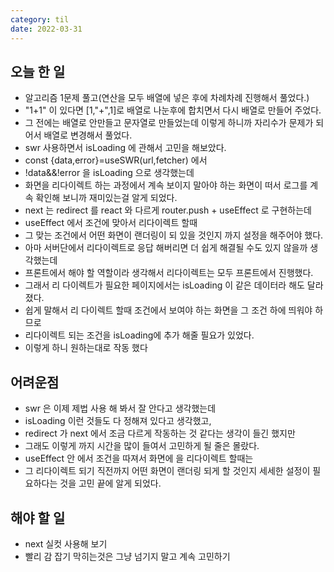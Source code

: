 ```yaml
---
category: til
date: 2022-03-31
---
```


## 오늘 한 일

- 알고리즘 1문제 풀고(연산을 모두 배열에 넣은 후에 차례차례 진행해서 풀었다.)
- "1+1" 이 있다면 [1,"+",1]로 배열로 나눈후에 합치면서 다시 배열로 만들어 주었다.
- 그 전에는 배열로 안만들고 문자열로 만들었는데 이렇게 하니까 자리수가 문제가 되어서 배열로 변경해서 풀었다.
- swr 사용하면서 isLoading 에 관해서 고민을 해보았다.
- const {data,error}=useSWR(url,fetcher) 에서
- !data&&!error 을 isLoading 으로 생각했는데
- 화면을 리다이렉트 하는 과정에서 계속 보이지 말아야 하는 화면이 떠서 로그를 계속 확인해 보니까 재미있는걸 알게 되었다.
- next 는 redirect 를 react 와 다르게 router.push + useEffect 로 구현하는데
- useEffect 에서 조건에 맞아서 리다이렉트 할때
- 그 맞는 조건에서 어떤 화면이 랜더링이 되 있을 것인지 까지 설정을 해주어야 했다.
- 아마 서버단에서 리다이렉트로 응답 해버리면 더 쉽게 해결될 수도 있지 않을까 생각했는데
- 프론트에서 해야 할 역할이라 생각해서 리다이렉트는 모두 프론트에서 진행했다.
- 그래서 리 다이렉트가 필요한 페이지에서는 isLoading 이 같은 데이터라 해도 달라 졌다.
- 쉽게 말해서 리 다이렉트 할때 조건에서 보여야 하는 화면을 그 조건 하에 띄워야 하므로
- 리다이렉트 되는 조건을 isLoading에 추가 해줄 필요가 있었다.
- 이렇게 하니 원하는대로 작동 했다

## 어려운점

- swr 은 이제 제법 사용 해 봐서 잘 안다고 생각했는데
- isLoading 이런 것들도 다 정해져 있다고 생각했고,
- redirect 가 next 에서 조금 다르게 작동하는 것 같다는 생각이 들긴 했지만
- 그래도 이렇게 까지 시간을 많이 들여서 고민하게 될 줄은 몰랐다.
- useEffect 안 에서 조건을 따져서 화면에 을 리다이렉트 할때는
- 그 리다이렉트 되기 직전까지 어떤 화면이 랜더링 되게 할 것인지 세세한 설정이 필요하다는 것을 고민 끝에 알게 되었다.

## 해야 할 일

- next 실컷 사용해 보기
- 빨리 감 잡기 막히는것은 그냥 넘기지 말고 계속 고민하기
